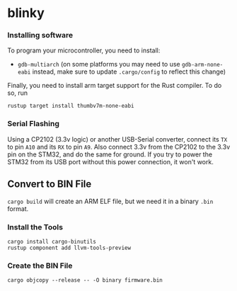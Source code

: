 # blinky

### Installing software

To program your microcontroller, you need to install:

- `gdb-multiarch` (on some platforms you may need to use `gdb-arm-none-eabi` instead, make sure to update `.cargo/config` to reflect this change)

Finally, you need to install arm target support for the Rust compiler. To do so, run

```
rustup target install thumbv7m-none-eabi
```



### Serial Flashing

Using a CP2102 (3.3v logic) or another USB-Serial converter, connect its `TX` to pin `A10` and its `RX` to pin `A9`. Also connect 3.3v from the CP2102 to the 3.3v pin on the STM32, and do the same for ground. If you try to power the STM32 from its USB port without this power connection, it won't work.

## Convert to BIN File

`cargo build` will create an ARM ELF file, but we need it in a binary `.bin` format.

### Install the Tools

```
cargo install cargo-binutils
rustup component add llvm-tools-preview
```

### Create the BIN File

```
cargo objcopy --release -- -O binary firmware.bin
```